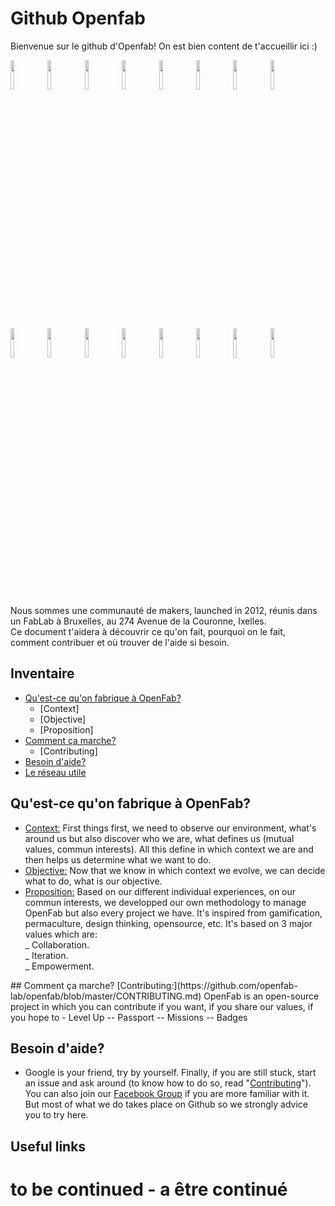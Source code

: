 # Github Openfab

Bienvenue sur le github d'Openfab! On est bien content de t'accueillir ici :)

<img src="https://user-images.githubusercontent.com/12049360/29209171-8a7a281a-7e8d-11e7-914b-c383f52bf1d4.jpg" width="11%"></img> <img src="https://user-images.githubusercontent.com/12049360/29209169-8a78b30e-7e8d-11e7-8d86-818bdab13b10.jpg" width="11%"></img> <img src="https://user-images.githubusercontent.com/12049360/29209170-8a79398c-7e8d-11e7-9493-270983a02e89.jpg" width="11%"></img> <img src="https://user-images.githubusercontent.com/12049360/29209172-8a7a62da-7e8d-11e7-90d3-c62ec0aefbf6.jpg" width="11%"></img> <img src="https://user-images.githubusercontent.com/12049360/29209174-8a8087e6-7e8d-11e7-80c3-3402be3e3527.jpg" width="11%"></img> <img src="https://user-images.githubusercontent.com/12049360/29209173-8a80136a-7e8d-11e7-9bb5-e41c3b2df15c.jpg" width="11%"></img> <img src="https://user-images.githubusercontent.com/12049360/29209175-8a8b960e-7e8d-11e7-8a38-2865703b0778.jpg" width="11%"></img> <img src="https://user-images.githubusercontent.com/12049360/29209176-8a8cd6c2-7e8d-11e7-9509-e0302409ad55.jpg" width="11%"></img> <img src="https://user-images.githubusercontent.com/12049360/29209178-8a8deb34-7e8d-11e7-895d-3ca3e201e310.jpg" width="11%"></img> <img src="https://user-images.githubusercontent.com/12049360/29209177-8a8df214-7e8d-11e7-9893-0680af3f923a.jpg" width="11%"></img> <img src="https://user-images.githubusercontent.com/12049360/29209179-8a97bad8-7e8d-11e7-8cf1-db7d7581db90.jpg" width="11%"></img> <img src="https://user-images.githubusercontent.com/12049360/29209181-8a9efc1c-7e8d-11e7-9915-0d34a128a901.jpg" width="11%"></img> <img src="https://user-images.githubusercontent.com/12049360/29209182-8aa0d79e-7e8d-11e7-9ac8-976d204a43ce.jpg" width="11%"></img> <img src="https://user-images.githubusercontent.com/12049360/29209183-8aa1242e-7e8d-11e7-82f7-cf87656c0e8c.jpg" width="11%"></img> <img src="https://user-images.githubusercontent.com/12049360/29209184-8aa12d66-7e8d-11e7-8737-47e3ca220a3d.jpg" width="11%"></img> <img src="https://user-images.githubusercontent.com/12049360/29209185-8aad592e-7e8d-11e7-9a0e-ce7c0fa00e06.jpg" width="11%"></img>

Nous sommes une communauté de makers, launched in 2012, réunis dans un FabLab à Bruxelles, au 274 Avenue de la Couronne, Ixelles.  
Ce document t'aidera à découvrir ce qu'on fait, pourquoi on le fait, comment contribuer et où trouver de l'aide si besoin.

## Inventaire
- [Qu'est-ce qu'on fabrique à OpenFab?](#what-we-do-at-openfab)
    - [Context]
    - [Objective]
    - [Proposition]
- [Comment ça marche?](#how)
    - [Contributing]
- [Besoin d'aide?](#need-help)
- [Le réseau utile](#useful-links)

## Qu'est-ce qu'on fabrique à OpenFab?
- [Context:](https://github.com/openfab-lab/openfab/wiki/Context) First things first, we need to observe our environment, what's around us but also discover who we are, what defines us (mutual values, commun interests). All this define in which context we are and then helps us determine what we want to do.
- [Objective:](https://github.com/openfab-lab/openfab/wiki/Objective) Now that we know in which context we evolve, we can decide what to do, what is our objective.
- [Proposition:]() Based on our different individual experiences, on our commun interests, we developped our own methodology to manage OpenFab but also every project we have. It's inspired from gamification, permaculture, design thinking, opensource, etc. It's based on 3 major values which are:  
_ Collaboration.  
_ Iteration.  
_ Empowerment.  

<a name="how"/>
## Comment ça marche?
[Contributing:](https://github.com/openfab-lab/openfab/blob/master/CONTRIBUTING.md)
OpenFab is an open-source project in which you can contribute if you want, if you share our values, if you hope to
- Level Up  
-- Passport   
-- Missions   
-- Badges  

## Besoin d'aide?
- Google is your friend, try by yourself. Finally, if you are still stuck, start an issue and ask around (to know how to do so, read "[Contributing](https://github.com/openfab-lab/openfab/blob/master/CONTRIBUTING.md)"). You can also join our [Facebook Group](https://www.facebook.com/groups/openfablab.brussels/) if you are more familiar with it. But most of what we do takes place on Github so we strongly advice you to try here.

## Useful links  


# to be continued - a être continué
